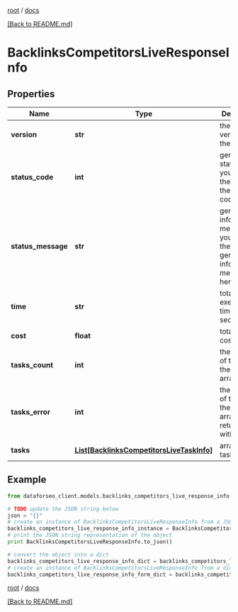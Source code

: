 [root](./../ "root") / [docs](./ "docs")

[[Back to README.md]](./../README.md "[Back to README.md]")

# BacklinksCompetitorsLiveResponseInfo

## Properties

Name | Type | Description | Notes
------------ | ------------- | ------------- | -------------
**version** | **str** | the current version of the API | [optional]
**status_code** | **int** | general status code you can find the full list of the response codes here | [optional]
**status_message** | **str** | general informational message you can find the full list of general informational messages here | [optional]
**time** | **str** | total execution time, seconds | [optional]
**cost** | **float** | total tasks cost, USD | [optional]
**tasks_count** | **int** | the number of tasks in the tasks array | [optional]
**tasks_error** | **int** | the number of tasks in the tasks array returned with an error | [optional]
**tasks** | [**List[BacklinksCompetitorsLiveTaskInfo]**](BacklinksCompetitorsLiveTaskInfo.md) | array of tasks | [optional]

## Example

```python
from dataforseo_client.models.backlinks_competitors_live_response_info import BacklinksCompetitorsLiveResponseInfo

# TODO update the JSON string below
json = "{}"
# create an instance of BacklinksCompetitorsLiveResponseInfo from a JSON string
backlinks_competitors_live_response_info_instance = BacklinksCompetitorsLiveResponseInfo.from_json(json)
# print the JSON string representation of the object
print BacklinksCompetitorsLiveResponseInfo.to_json()

# convert the object into a dict
backlinks_competitors_live_response_info_dict = backlinks_competitors_live_response_info_instance.to_dict()
# create an instance of BacklinksCompetitorsLiveResponseInfo from a dict
backlinks_competitors_live_response_info_form_dict = backlinks_competitors_live_response_info.from_dict(backlinks_competitors_live_response_info_dict)
```

  

[root](./../ "root") / [docs](./ "docs")

[[Back to README.md]](./../README.md "[Back to README.md]")
